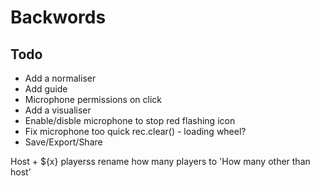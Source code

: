 # Backwords

## Todo
* Add a normaliser
* Add guide
* Microphone permissions on click
* Add a visualiser
* Enable/disble microphone to stop red flashing icon
* Fix microphone too quick rec.clear() - loading wheel? 
* Save/Export/Share

Host + ${x} playerss
rename how many players to 'How many other than host'
